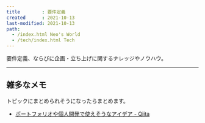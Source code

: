 ```yaml
---
title        : 要件定義
created      : 2021-10-13
last-modified: 2021-10-13
path:
  - /index.html Neo's World
  - /tech/index.html Tech
---
```


要件定義、ならびに企画・立ち上げに関するナレッジやノウハウ。


---


## 雑多なメモ

トピックにまとめられそうになったらまとめます。

- [ポートフォリオや個人開発で使えそうなアイデア - Qiita](https://qiita.com/MasatoraAtarashi/items/eec4642fe1e6ce79304d)
